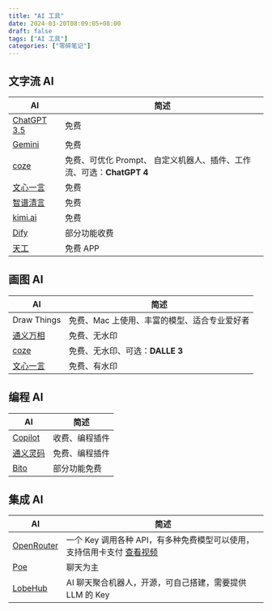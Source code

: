 ```yaml
---
title: "AI 工具"
date: 2024-03-20T08:09:05+08:00
draft: false
tags: ["AI 工具"]
categories: ["零碎笔记"]
---
```


## 文字流 AI

| AI | 简述 |
| ---- | ---- |
| [ChatGPT 3.5](https://chat.openai.com/) | 免费 |
| [Gemini](https://gemini.google.com/) | 免费 |
| [coze](https://www.coze.com/) | 免费、可优化 Prompt、 自定义机器人、插件、工作流、可选：**ChatGPT 4** |
| [文心一言](https://yiyan.baidu.com/) | 免费 |
| [智谱清言](https://chatglm.cn/) | 免费 |
| [kimi.ai](https://kimi.ai) | 免费 |
| [Dify](https://cloud.dify.ai/) | 部分功能收费 |
| [天工](https://home.tiangong.cn/) | 免费 APP |

## 画图 AI

| AI | 简述 |
| ---- | ---- |
| Draw Things | 免费、Mac 上使用、丰富的模型、适合专业爱好者 |
| [通义万相](https://tongyi.aliyun.com/) | 免费、无水印 |
| [coze](https://www.coze.com/) | 免费、无水印、可选：**DALLE 3** |
| [文心一言](https://yiyan.baidu.com/) | 免费、有水印 |

## 编程 AI

| AI | 简述 |
| ---- | ---- |
| [Copilot](https://github.com/features/copilot) | 收费、编程插件 |
| [通义灵码](https://tongyi.aliyun.com/lingma) | 免费、编程插件 |
| [Bito](https://bito.ai/) | 部分功能免费 |

## 集成 AI

| AI | 简述 |
| ---- | ---- |
| [OpenRouter](https://openrouter.ai/) | 一个 Key 调用各种 API，有多种免费模型可以使用，支持信用卡支付 [查看视频](https://www.bilibili.com/video/BV12t421J7S2) |
| [Poe](https://poe.com/) | 聊天为主 |
| [LobeHub](https://github.com/lobehub) | AI 聊天聚合机器人，开源，可自己搭建，需要提供 LLM 的 Key |